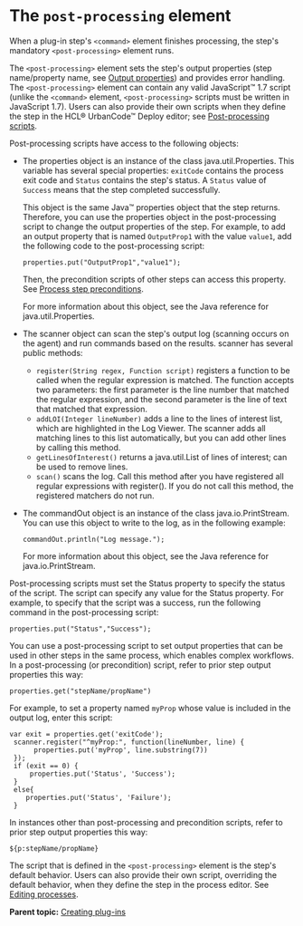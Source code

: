 # The `post-processing` element

When a plug-in step's `<command>` element finishes processing, the step's mandatory `<post-processing>` element runs.

The `<post-processing>` element sets the step's output properties \(step name/property name, see [Output properties](../../com.udeploy.doc/topics/output_properties.md)\) and provides error handling. The `<post-processing>` element can contain any valid JavaScript™ 1.7 script \(unlike the `<command>` element, `<post-processing>` scripts must be written in JavaScript 1.7\). Users can also provide their own scripts when they define the step in the HCL® UrbanCode™ Deploy editor; see [Post-processing scripts](../../com.udeploy.doc/topics/comp_postProcess.md).

Post-processing scripts have access to the following objects:

-   The properties object is an instance of the class java.util.Properties. This variable has several special properties: `exitCode` contains the process exit code and `Status` contains the step's status. A `Status` value of `Success` means that the step completed successfully.

    This object is the same Java™ properties object that the step returns. Therefore, you can use the properties object in the post-processing script to change the output properties of the step. For example, to add an output property that is named `OutputProp1` with the value `value1`, add the following code to the post-processing script:

    ```
    properties.put("OutputProp1","value1");
    ```

    Then, the precondition scripts of other steps can access this property. See [Process step preconditions](../../com.udeploy.doc/topics/comp_process_step_precondition.md).

    For more information about this object, see the Java reference for java.util.Properties.

-   The scanner object can scan the step's output log \(scanning occurs on the agent\) and run commands based on the results. scanner has several public methods:
    -   `register(String regex, Function script)` registers a function to be called when the regular expression is matched. The function accepts two parameters: the first parameter is the line number that matched the regular expression, and the second parameter is the line of text that matched that expression.
    -   `addLOI(Integer lineNumber)` adds a line to the lines of interest list, which are highlighted in the Log Viewer. The scanner adds all matching lines to this list automatically, but you can add other lines by calling this method.
    -   `getLinesOfInterest()` returns a java.util.List of lines of interest; can be used to remove lines.
    -   `scan()` scans the log. Call this method after you have registered all regular expressions with register\(\). If you do not call this method, the registered matchers do not run.
-   The commandOut object is an instance of the class java.io.PrintStream. You can use this object to write to the log, as in the following example:

    ```
    commandOut.println("Log message.");
    ```

    For more information about this object, see the Java reference for java.io.PrintStream.


Post-processing scripts must set the Status property to specify the status of the script. The script can specify any value for the Status property. For example, to specify that the script was a success, run the following command in the post-processing script:

```
properties.put("Status","Success");
```

You can use a post-processing script to set output properties that can be used in other steps in the same process, which enables complex workflows. In a post-processing \(or precondition\) script, refer to prior step output properties this way:

```
properties.get("stepName/propName")
```

For example, to set a property named `myProp` whose value is included in the output log, enter this script:

```
var exit = properties.get('exitCode');
 scanner.register("^myProp:", function(lineNumber, line) {     
      properties.put('myProp', line.substring(7))
 });
 if (exit == 0) {
     properties.put('Status', 'Success');
 }
 else{
    properties.put('Status', 'Failure');
 }
```

In instances other than post-processing and precondition scripts, refer to prior step output properties this way:

```
${p:stepName/propName}
```

The script that is defined in the `<post-processing>` element is the step's default behavior. Users can also provide their own script, overriding the default behavior, when they define the step in the process editor. See [Editing processes](../../com.udeploy.doc/topics/comp_workflow_edit.md).

**Parent topic:** [Creating plug-ins](../../com.udeploy.reference.doc/topics/reference_plugins_create.md)

